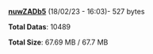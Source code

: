 [**nuwZADb5**](/data/nuwZADb5.txt) (18/02/23 - 16:03)- 527 bytes

**Total Datas**: 10489

**Total Size**: 67.69 MB / 67.7 MB